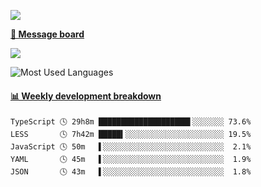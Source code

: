 [![](https://count.getloli.com/get/@SmaIIstars.github.readme)](https://count.getloli.com/)


[**💬 Message board**](https://chat.getloli.com/room/@SmaIIstars.github)

[![](https://chat.getloli.com/room/@SmaIIstars.github/svg?width=600&height=100&limit=20&theme=light&fontSize=14)](https://chat.getloli.com/room/@SmaIIstars.github)


![Most Used Languages](https://github-readme-stats.vercel.app/api/top-langs/?username=SmaIIstars&theme=dark&layout=compact)

<!-- waka-box start -->
#### <a href="https://gist.github.com/e31f5e1b7a15ee54e2fc8fca68aa5e2b" target="_blank">📊 Weekly development breakdown</a>
```text
TypeScript 🕓 29h8m ████████████████████▌░░░░░░░ 73.6%
LESS       🕓 7h42m █████▍░░░░░░░░░░░░░░░░░░░░░░ 19.5%
JavaScript 🕓 50m   ▌░░░░░░░░░░░░░░░░░░░░░░░░░░░  2.1%
YAML       🕓 45m   ▌░░░░░░░░░░░░░░░░░░░░░░░░░░░  1.9%
JSON       🕓 43m   ▌░░░░░░░░░░░░░░░░░░░░░░░░░░░  1.8%
```
<!-- Powered by https://github.com/YouEclipse/waka-box-go . -->
<!-- waka-box end -->
